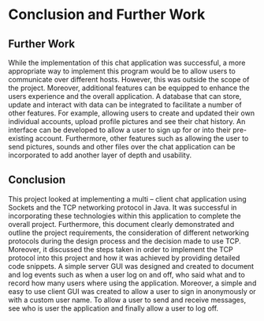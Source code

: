 # Conclusion and Further Work

## Further Work
While the implementation of this chat application was successful, a more appropriate way to implement this program would be to allow users to communicate over different hosts. However, this was outside the scope of the project. Moreover, additional features can be equipped to enhance the users experience and the overall application. A database that can store, update and interact with data can be integrated to facilitate a number of other features. For example, allowing users to create and updated their own individual accounts, upload profile pictures and see their chat history. An interface can be developed to allow a user to sign up for or into their pre-existing account. Furthermore, other features such as allowing the user to send pictures, sounds and other files over the chat application can be incorporated to add another layer of depth and usability.


## Conclusion
This project looked at implementing a multi – client chat application using Sockets and the TCP networking protocol in Java. It was successful in incorporating these technologies within this application to complete the overall project. Furthermore, this document clearly demonstrated and outline the project requirements, the consideration of different networking protocols during the design process and the decision made to use TCP. Moreover, it discussed the steps taken in order to implement the TCP protocol into this project and how it was achieved by providing detailed code snippets. A simple server GUI was designed and created to document and log events such as when a user log on and off, who said what and to record how many users where using the application. Moreover, a simple and easy to use client GUI was created to allow a user to sign in anonymously or with a custom user name. To allow a user to send and receive messages, see who is user the application and finally allow a user to log off.
